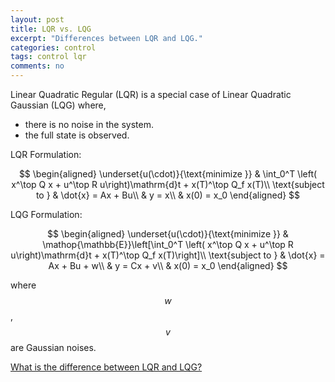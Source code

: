 ```yaml
---
layout: post
title: LQR vs. LQG
excerpt: "Differences between LQR and LQG."
categories: control
tags: control lqr
comments: no
---
```


Linear Quadratic Regular (LQR) is a special case of Linear Quadratic Gaussian (LQG) where,
- there is no noise in the system.
- the full state is observed.

LQR Formulation:

$$
\begin{aligned}
\underset{u(\cdot)}{\text{minimize }}
& \int_0^T \left( x^\top Q x + u^\top R u\right)\mathrm{d}t + x(T)^\top Q_f x(T)\\
\text{subject to }
& \dot{x} = Ax + Bu\\
& y = x\\
& x(0) = x_0
\end{aligned}
$$

LQG Formulation:

$$
\begin{aligned}
\underset{u(\cdot)}{\text{minimize }}
& \mathop{\mathbb{E}}\left[\int_0^T \left( x^\top Q x + u^\top R u\right)\mathrm{d}t + x(T)^\top Q_f x(T)\right]\\
\text{subject to }
& \dot{x} = Ax + Bu + w\\
& y = Cx + v\\
& x(0) = x_0
\end{aligned}
$$

where $$w$$, $$v$$ are Gaussian noises.

[What is the difference between LQR and LQG?](https://www.quora.com/What-is-the-difference-between-LQR-and-LQG)